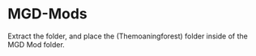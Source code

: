 # MGD-Mods
Extract the folder, and place the (Themoaningforest) folder inside of the MGD Mod folder.
